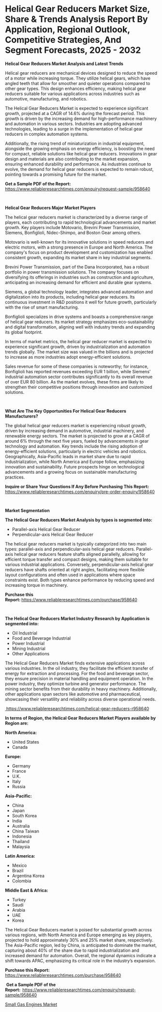 <p><h1>Helical Gear Reducers Market Size, Share & Trends Analysis Report By Application, Regional Outlook, Competitive Strategies, And Segment Forecasts, 2025 - 2032</h1></p><p><strong>Helical Gear Reducers Market Analysis and Latest Trends</strong></p>
<p><p>Helical gear reducers are mechanical devices designed to reduce the speed of a motor while increasing torque. They utilize helical gears, which have angled teeth that allow for smoother and quieter operations compared to other gear types. This design enhances efficiency, making helical gear reducers suitable for various applications across industries such as automotive, manufacturing, and robotics.</p><p>The Helical Gear Reducers Market is expected to experience significant growth, projected at a CAGR of 14.6% during the forecast period. This growth is driven by the increasing demand for high-performance machinery and automation in various sectors. Industries are adopting advanced technologies, leading to a surge in the implementation of helical gear reducers in complex automation systems. </p><p>Additionally, the rising trend of miniaturization in industrial equipment, alongside the growing emphasis on energy efficiency, is boosting the need for compact, reliable solutions like helical gear reducers. Innovations in gear design and materials are also contributing to the market expansion, ensuring enhanced durability and performance. As industries continue to evolve, the demand for helical gear reducers is expected to remain robust, pointing towards a promising future for the market.</p></p>
<p><strong>Get a Sample PDF of the Report:&nbsp;</strong> <a href="https://www.reliableresearchtimes.com/enquiry/request-sample/958640?utm_campaign=2479&utm_medium=2&utm_source=Github&utm_content=ia&utm_term=17022025&utm_id=helical-gear-reducers">https://www.reliableresearchtimes.com/enquiry/request-sample/958640</a></p>
<p>&nbsp;</p>
<p><strong>Helical Gear Reducers Major Market Players</strong></p>
<p><p>The helical gear reducers market is characterized by a diverse range of players, each contributing to rapid technological advancements and market growth. Key players include Motovario, Brevini Power Transmission, Siemens, Bonfiglioli, Nidec-Shimpo, and Boston Gear among others.</p><p>Motovario is well-known for its innovative solutions in speed reducers and electric motors, with a strong presence in Europe and North America. The company's focus on product development and customization has enabled consistent growth, expanding its market share in key industrial segments.</p><p>Brevini Power Transmission, part of the Dana Incorporated, has a robust portfolio in power transmission solutions. The company focuses on diversifying its offerings in industries such as construction and agriculture, anticipating an increasing demand for efficient and durable gear systems.</p><p>Siemens, a global technology leader, integrates advanced automation and digitalization into its products, including helical gear reducers. Its continuous investment in R&D positions it well for future growth, particularly with the rise of smart manufacturing.</p><p>Bonfiglioli specializes in drive systems and boasts a comprehensive range of helical gear reducers. Its market strategy emphasizes eco-sustainability and digital transformation, aligning well with industry trends and expanding its global footprint.</p><p>In terms of market metrics, the helical gear reducer market is expected to experience significant growth, driven by industrialization and automation trends globally. The market size was valued in the billions and is projected to increase as more industries adopt energy-efficient solutions.</p><p>Sales revenue for some of these companies is noteworthy; for instance, Bonfiglioli has reported revenues exceeding EUR 1 billion, while Siemens’ industrial automation sector contributes significantly to its overall revenue of over EUR 80 billion. As the market evolves, these firms are likely to strengthen their competitive positions through innovation and customized solutions.</p></p>
<p>&nbsp;</p>
<p><strong>What Are The Key Opportunities For Helical Gear Reducers Manufacturers?</strong></p>
<p><p>The global helical gear reducers market is experiencing robust growth, driven by increasing demand in automotive, industrial machinery, and renewable energy sectors. The market is projected to grow at a CAGR of around 6% through the next five years, fueled by advancements in gear technology and automation. Key trends include the rising adoption of energy-efficient solutions, particularly in electric vehicles and robotics. Geographically, Asia-Pacific leads in market share due to rapid industrialization, while North America and Europe follow, emphasizing innovation and sustainability. Future prospects hinge on technological advancements and a growing focus on sustainable manufacturing practices.</p></p>
<p><strong>Inquire or Share Your Questions If Any Before Purchasing This Report:</strong> <a href="https://www.reliableresearchtimes.com/enquiry/pre-order-enquiry/958640?utm_campaign=2479&utm_medium=2&utm_source=Github&utm_content=ia&utm_term=17022025&utm_id=helical-gear-reducers">https://www.reliableresearchtimes.com/enquiry/pre-order-enquiry/958640</a></p>
<p>&nbsp;</p>
<p><strong>Market Segmentation</strong></p>
<p><strong>The Helical Gear Reducers Market Analysis by types is segmented into:</strong></p>
<p><ul><li>Parallel-axis Helical Gear Reducer</li><li>Perpendicular-axis Helical Gear Reducer</li></ul></p>
<p><p>The helical gear reducers market is typically categorized into two main types: parallel-axis and perpendicular-axis helical gear reducers. Parallel-axis helical gear reducers feature shafts aligned parallelly, allowing for efficient torque transfer and compact designs, making them suitable for various industrial applications. Conversely, perpendicular-axis helical gear reducers have shafts oriented at right angles, facilitating more flexible layout configurations and often used in applications where space constraints exist. Both types enhance performance by reducing speed and increasing torque in machinery.</p></p>
<p><strong>Purchase this Report:&nbsp;</strong><a href="https://www.reliableresearchtimes.com/purchase/958640?utm_campaign=2479&utm_medium=2&utm_source=Github&utm_content=ia&utm_term=17022025&utm_id=helical-gear-reducers">https://www.reliableresearchtimes.com/purchase/958640</a></p>
<p>&nbsp;</p>
<p><strong>The Helical Gear Reducers Market Industry Research by Application is segmented into:</strong></p>
<p><ul><li>Oil Industrial</li><li>Food and Beverage Industrial</li><li>Power Industrial</li><li>Mining Industrial</li><li>Other Applications</li></ul></p>
<p><p>The Helical Gear Reducers Market finds extensive applications across various industries. In the oil industry, they facilitate the efficient transfer of energy for extraction and processing. For the food and beverage sector, they ensure precision in material handling and equipment operation. In the power industry, they optimize turbine and generator performance. The mining sector benefits from their durability in heavy machinery. Additionally, other applications span sectors like automotive and pharmaceutical, showcasing their versatility and reliability across diverse operational needs.</p></p>
<p><a href="https://www.reliableresearchtimes.com/helical-gear-reducers-r958640?utm_campaign=2479&utm_medium=2&utm_source=Github&utm_content=ia&utm_term=17022025&utm_id=helical-gear-reducers">&nbsp;https://www.reliableresearchtimes.com/helical-gear-reducers-r958640</a></p>
<p><strong>In terms of Region, the Helical Gear Reducers Market Players available by Region are:</strong></p>
<p>
    <p> <strong> North America: </strong>
        <ul>
            <li>United States</li>
            <li>Canada</li>
        </ul>
        </p> 
    <p> <strong> Europe: </strong>
        <ul>
            <li>Germany</li>
            <li>France</li>
            <li>U.K.</li>
            <li>Italy</li>
            <li>Russia</li>
        </ul>
        </p> 
    <p> <strong> Asia-Pacific: </strong>
        <ul>
            <li>China</li>
            <li>Japan</li>
            <li>South Korea</li>
            <li>India</li>
            <li>Australia</li>
            <li>China Taiwan</li>
            <li>Indonesia</li>
            <li>Thailand</li>
            <li>Malaysia</li>
        </ul>
        </p> 
    <p> <strong> Latin America: </strong>
        <ul>
            <li>Mexico</li>
            <li>Brazil</li>
            <li>Argentina Korea</li>
            <li>Colombia</li>
        </ul>
        </p> 
    <p> <strong> Middle East & Africa: </strong>
        <ul>
            <li>Turkey</li>
            <li>Saudi</li>
            <li>Arabia</li>
            <li>UAE</li>
            <li>Korea</li>
        </ul>
    </p>
    </p>
<p><p>The Helical Gear Reducers market is poised for substantial growth across various regions, with North America and Europe emerging as key players, projected to hold approximately 30% and 25% market share, respectively. The Asia-Pacific region, led by China, is anticipated to dominate the market, capturing about 40% of the share due to rapid industrialization and increased demand for automation. Overall, the regional dynamics indicate a shift towards APAC, emphasizing its critical role in the industry’s expansion.</p></p>
<p><strong>Purchase this Report: </strong><a href="https://www.reliableresearchtimes.com/purchase/958640?utm_campaign=2479&utm_medium=2&utm_source=Github&utm_content=ia&utm_term=17022025&utm_id=helical-gear-reducers">https://www.reliableresearchtimes.com/purchase/958640</a></p>
<p>&nbsp;<strong>Get a Sample PDF of the Report:&nbsp;&nbsp;</strong><a href="https://www.reliableresearchtimes.com/enquiry/request-sample/958640?utm_campaign=2479&utm_medium=2&utm_source=Github&utm_content=ia&utm_term=17022025&utm_id=helical-gear-reducers">https://www.reliableresearchtimes.com/enquiry/request-sample/958640</a></p>
<p><strong></strong></p>
<p><p><a href="https://github.com/phephezxnf/Market-Research-Report-List-1/blob/main/small-gas-engines-market.md?utm_campaign=2479&utm_medium=2&utm_source=Github&utm_content=ia&utm_term=17022025&utm_id=helical-gear-reducers">Small Gas Engines Market</a></p></p>